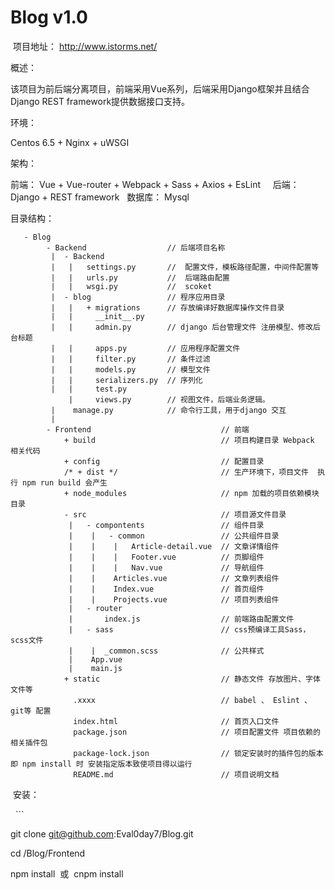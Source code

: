 # Blog v1.0

  项目地址： http://www.istorms.net/
 
  概述： 
      
   该项目为前后端分离项目，前端采用Vue系列，后端采用Django框架并且结合Django REST framework提供数据接口支持。
  
  
  环境：
      
   Centos 6.5 + Nginx + uWSGI
  
  架构：
      
      
   前端： Vue + Vue-router + Webpack + Sass + Axios + EsLint
    
   后端： Django + REST framework
   
   数据库： Mysql
   
  目录结构：
  
  ```
     - Blog
         - Backend                  // 后端项目名称
          |  - Backend  
          |   |   settings.py       //  配置文件，模板路径配置，中间件配置等
          |   |   urls.py           //  后端路由配置 
          |   |   wsgi.py           //  scoket
          |  - blog                 // 程序应用目录
          |   |   + migrations      // 存放编译好数据库操作文件目录
          |   |     __init__.py   
          |   |     admin.py        // django 后台管理文件 注册模型、修改后台标题
          |   |     apps.py         // 应用程序配置文件
          |   |     filter.py       // 条件过滤
          |   |     models.py       // 模型文件
          |   |     serializers.py  // 序列化  
          |   |     test.py
              |     views.py        // 视图文件，后端业务逻辑。
          |    manage.py            // 命令行工具，用于django 交互
          |
         - Frontend                             // 前端
             + build                            // 项目构建目录 Webpack 相关代码
             + config                           // 配置目录
             /* + dist */                       // 生产环境下，项目文件  执行 npm run build 会产生
             + node_modules                     // npm 加载的项目依赖模块目录
             - src                              // 项目源文件目录
              |   - compontents                 // 组件目录
              |    |   - common                 // 公共组件目录
              |    |    |   Article-detail.vue  // 文章详情组件
              |    |    |   Footer.vue          // 页脚组件
              |    |    |   Nav.vue             // 导航组件
              |    |    Articles.vue            // 文章列表组件
              |    |    Index.vue               // 首页组件
              |    |    Projects.vue            // 项目列表组件
              |   - router
              |       index.js                  // 前端路由配置文件
              |   - sass                        // css预编译工具Sass，scss文件
              |    |  _common.scss              // 公共样式
              |    App.vue
              |    main.js
             + static                           // 静态文件 存放图片、字体文件等
               .xxxx                            // babel 、 Eslint 、 git等 配置
               index.html                       // 首页入口文件
               package.json                     // 项目配置文件 项目依赖的相关插件包
               package-lock.json                // 锁定安装时的插件包的版本 即 npm install 时 安装指定版本致使项目得以运行
               README.md                        // 项目说明文档
```


  安装：
   
   ```
  
  git clone git@github.com:Eval0day7/Blog.git
  
  cd /Blog/Frontend
  
  npm install
  或
  cnpm install
  
   ```
